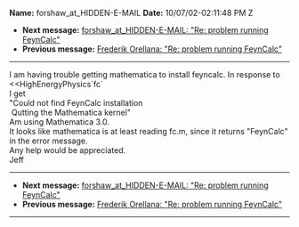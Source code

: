 **Name:** forshaw_at_HIDDEN-E-MAIL
**Date:** 10/07/02-02:11:48 PM Z

  - **Next message:** [forshaw_at_HIDDEN-E-MAIL: "Re: problem running
    FeynCalc"](0101.html)
  - **Previous message:** [Frederik Orellana: "Re: problem running
    FeynCalc"](0099.html)

-----

I am having trouble getting mathematica to install feyncalc. In response
to  
\<\<HighEnergyPhysics\`fc\`  
I get  
"Could not find FeynCalc installation  
 Qutting the Mathematica kernel"  
Am using Mathematica 3.0.  
It looks like mathematica is at least reading fc.m, since it returns
"FeynCalc" in the error message.  
Any help would be appreciated.  
Jeff  

-----

  - **Next message:** [forshaw_at_HIDDEN-E-MAIL: "Re: problem running
    FeynCalc"](0101.html)
  - **Previous message:** [Frederik Orellana: "Re: problem running
    FeynCalc"](0099.html)

-----

